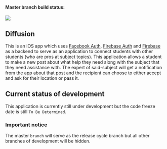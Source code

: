 #### Master branch build status:
![](https://travis-ci.org/benmak11/Diffusion.svg?branch=master)

## Diffusion

This is an iOS app which uses [Facebook Auth](https://developers.facebook.com/docs/facebook-login), [Firebase Auth](https://firebase.google.com/docs/auth/) and [Firebase](https://firebase.google.com/) as a backend to serve as an application to connect students with other students (who are pros at subject topics). This application allows a student to make a new post about what help they need along with the subject that they need assistance with. The expert of said-subject will get a notification from the app about that post and the recipient can choose to either accept and ask for their location or pass it.

## Current status of development

This application is currently still under development but the code freeze date is still `To Be Determined`.

### Important notice

The master `branch` will serve as the release cycle branch but all other branches of development will be hidden.
